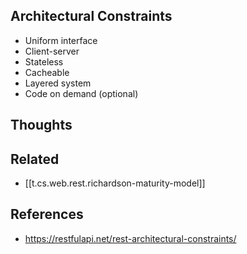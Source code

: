 
## Architectural Constraints

-   Uniform interface
-   Client-server
-   Stateless
-   Cacheable
-   Layered system
-   Code on demand (optional)

## Thoughts



## Related

- [[t.cs.web.rest.richardson-maturity-model]]


## References

- https://restfulapi.net/rest-architectural-constraints/